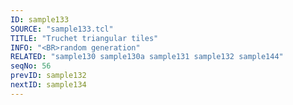 ```yaml
---
ID: sample133
SOURCE: "sample133.tcl"
TITLE: "Truchet triangular tiles"
INFO: "<BR>random generation"
RELATED: "sample130 sample130a sample131 sample132 sample144"
seqNo: 56
prevID: sample132
nextID: sample134
---
```

